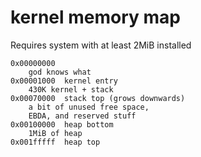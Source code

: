 # kernel memory map
Requires system with at least 2MiB installed
```
0x00000000  
    god knows what
0x00001000  kernel entry
    430K kernel + stack
0x00070000  stack top (grows downwards)
    a bit of unused free space,
    EBDA, and reserved stuff
0x00100000  heap bottom
    1MiB of heap
0x001fffff  heap top
```
